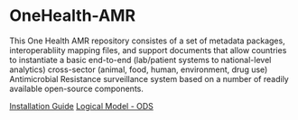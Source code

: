 # OneHealth-AMR
This One Health AMR repository consistes of a set of metadata packages, interoperabliity mapping files, and support documents that allow countries to instantiate a basic end-to-end (lab/patient systems to national-level analytics) cross-sector (animal, food, human, environment, drug use) Antimicrobial Resistance surveillance system based on a number of readily available open-source components.

[Installation Guide](docs/installation.md)
[Logical Model - ODS](docs/logicalmodel-ods.md)
